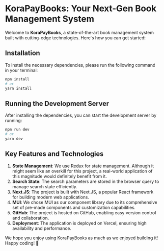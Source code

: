 # KoraPayBooks: Your Next-Gen Book Management System

Welcome to **KoraPayBooks**, a state-of-the-art book management system built with cutting-edge technologies. Here's how you can get started:

## Installation

To install the necessary dependencies, please run the following command in your terminal:

```bash
npm install
# or
yarn install
```

## Running the Development Server

After installing the dependencies, you can start the development server by running:

```bash
npm run dev
# or
yarn dev
```

## Key Features and Technologies

1. **State Management**: We use Redux for state management. Although it might seem like an overkill for this project, a real-world application of this magnitude would definitely benefit from it.
2. **Search State**: The search parameters are stored in the browser query to manage search state efficiently.
3. **Next.JS**: The project is built with Next.JS, a popular React framework for building modern web applications.
4. **MUI**: We chose MUI as our component library due to its comprehensive set of pre-made components and customization capabilities.
5. **GitHub**: The project is hosted on GitHub, enabling easy version control and collaboration.
6. **Deployment**: The application is deployed on Vercel, ensuring high availability and performance.

We hope you enjoy using KoraPayBooks as much as we enjoyed building it! Happy coding! 🚀
